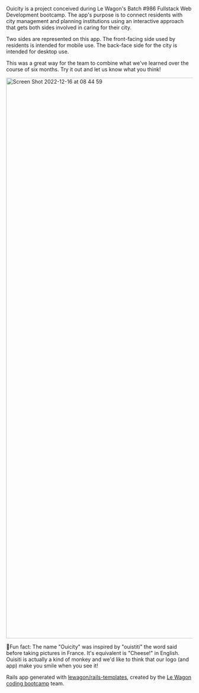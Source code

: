 Ouicity is a project conceived during Le Wagon's Batch #986 Fullstack Web Development bootcamp. 
The app's purpose is to connect residents with city management and planning institutions using an interactive approach that gets both sides involved in caring for their city. 

Two sides are represented on this app. The front-facing side used by residents is intended for mobile use. The back-face side for the city is intended for desktop use.

This was a great way for the team to combine what we've learned over the course of six months. Try it out and let us know what you think!

<img width="1512" alt="Screen Shot 2022-12-16 at 08 44 59" src="https://user-images.githubusercontent.com/59029920/208048927-9ec6ee0e-4c2e-44bf-a7a9-155433e054a2.png">

🌟Fun fact: The name "Ouicity" was inspired by "ouistiti" the word said before taking pictures in France. It's equivalent is "Cheese!" in English. Ouisiti is actually a kind of monkey and we'd like to think that our logo (and app) make you smile when you see it!

Rails app generated with [lewagon/rails-templates](https://github.com/lewagon/rails-templates), created by the [Le Wagon coding bootcamp](https://www.lewagon.com) team.
